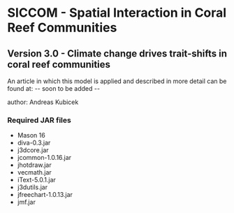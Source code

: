 # SICCOM - Spatial Interaction in Coral Reef Communities

## Version 3.0 - Climate change drives trait-shifts in coral reef communities
	
An article in which this model is applied and described in more detail can be found at:
-- soon to be added -- 

author: Andreas Kubicek



### Required JAR files
- Mason 16
- diva-0.3.jar
- j3dcore.jar   
- jcommon-1.0.16.jar     
- jhotdraw.jar  
- vecmath.jar
- iText-5.0.1.jar  
- j3dutils.jar  
- jfreechart-1.0.13.jar  
- jmf.jar
